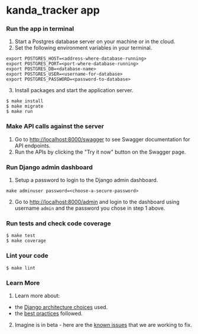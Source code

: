 # kanda_tracker app

### Run the app in terminal

1. Start a Postgres database server on your machine or in the cloud.
2. Set the following environment variables in your terminal.

```
export POSTGRES_HOST=<address-where-database-running>
export POSTGRES_PORT=<port-where-database-running>
export POSTGRES_DB=<database-name>
export POSTGRES_USER=<username-for-database>
export POSTGRES_PASSWORD=<password-to-database>
```

3. Install packages and start the application server.

```
$ make install
$ make migrate
$ make run
```

### Make API calls against the server

1. Go to [http://localhost:8000/swagger](http://localhost:8000/swagger) to see Swagger documentation for API endpoints.
2. Run the APIs by clicking the "Try it now" button on the Swagger page.

### Run Django admin dashboard

1. Setup a password to login to the Django admin dashboard.

```
make adminuser password=<choose-a-secure-password>
```

2. Go to [http://localhost:8000/admin](http://localhost:8000/admin) and login to the dashboard using username `admin` and the password you chose in step 1 above.

### Run tests and check code coverage

```
$ make test
$ make coverage
```

### Lint your code

```
$ make lint
```

### Learn More

1. Learn more about: 
  - the [Django architecture choices](https://imagine.ai/docs/architecture-django) used.
  - the [best practices](https://imagine.ai/docs/best-practices) followed.

2. Imagine is in beta - here are the [known issues](https://imagine.ai/docs/known_issues) that we are working to fix.

